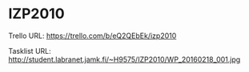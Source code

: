 # IZP2010

Trello URL: https://trello.com/b/eQ2QEbEk/izp2010

Tasklist URL: http://student.labranet.jamk.fi/~H9575/IZP2010/WP_20160218_001.jpg
